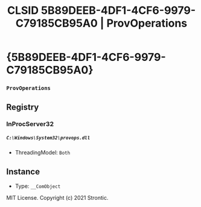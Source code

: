 ﻿---
title: "CLSID 5B89DEEB-4DF1-4CF6-9979-C79185CB95A0 | ProvOperations"
excerpt: What is COM-Object CLSID 5B89DEEB-4DF1-4CF6-9979-C79185CB95A0?
---

# {5B89DEEB-4DF1-4CF6-9979-C79185CB95A0}

### `ProvOperations`

## Registry


### InProcServer32

##### `C:\Windows\System32\provops.dll`
* ThreadingModel: `Both`

## Instance

* Type: `__ComObject`

MIT License. Copyright (c) 2021 Strontic.


